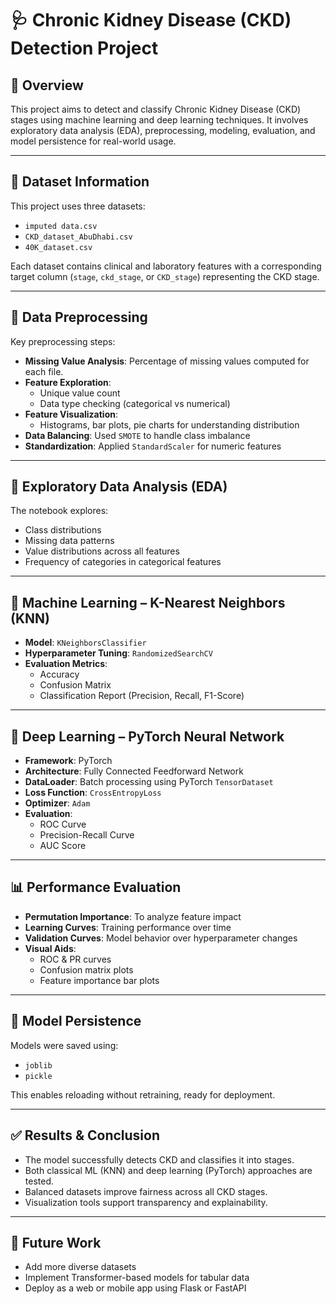 # 🩺 Chronic Kidney Disease (CKD) Detection Project

## 📌 Overview
This project aims to detect and classify Chronic Kidney Disease (CKD) stages using machine learning and deep learning techniques. It involves exploratory data analysis (EDA), preprocessing, modeling, evaluation, and model persistence for real-world usage.

---

## 📁 Dataset Information

This project uses three datasets:

- `imputed data.csv`
- `CKD_dataset_AbuDhabi.csv`
- `40K_dataset.csv`

Each dataset contains clinical and laboratory features with a corresponding target column (`stage`, `ckd_stage`, or `CKD_stage`) representing the CKD stage.

---

## 🧼 Data Preprocessing

Key preprocessing steps:

- **Missing Value Analysis**: Percentage of missing values computed for each file.
- **Feature Exploration**:
  - Unique value count
  - Data type checking (categorical vs numerical)
- **Feature Visualization**:
  - Histograms, bar plots, pie charts for understanding distribution
- **Data Balancing**: Used `SMOTE` to handle class imbalance
- **Standardization**: Applied `StandardScaler` for numeric features

---

## 🧪 Exploratory Data Analysis (EDA)

The notebook explores:

- Class distributions
- Missing data patterns
- Value distributions across all features
- Frequency of categories in categorical features

---

## 🧮 Machine Learning – K-Nearest Neighbors (KNN)

- **Model**: `KNeighborsClassifier`
- **Hyperparameter Tuning**: `RandomizedSearchCV`
- **Evaluation Metrics**:
  - Accuracy
  - Confusion Matrix
  - Classification Report (Precision, Recall, F1-Score)

---

## 🧠 Deep Learning – PyTorch Neural Network

- **Framework**: PyTorch
- **Architecture**: Fully Connected Feedforward Network
- **DataLoader**: Batch processing using PyTorch `TensorDataset`
- **Loss Function**: `CrossEntropyLoss`
- **Optimizer**: `Adam`
- **Evaluation**:
  - ROC Curve
  - Precision-Recall Curve
  - AUC Score

---

## 📊 Performance Evaluation

- **Permutation Importance**: To analyze feature impact
- **Learning Curves**: Training performance over time
- **Validation Curves**: Model behavior over hyperparameter changes
- **Visual Aids**:
  - ROC & PR curves
  - Confusion matrix plots
  - Feature importance bar plots

---

## 💾 Model Persistence

Models were saved using:

- `joblib`
- `pickle`

This enables reloading without retraining, ready for deployment.

---

## ✅ Results & Conclusion

- The model successfully detects CKD and classifies it into stages.
- Both classical ML (KNN) and deep learning (PyTorch) approaches are tested.
- Balanced datasets improve fairness across all CKD stages.
- Visualization tools support transparency and explainability.

---

## 🚀 Future Work

- Add more diverse datasets
- Implement Transformer-based models for tabular data
- Deploy as a web or mobile app using Flask or FastAPI
